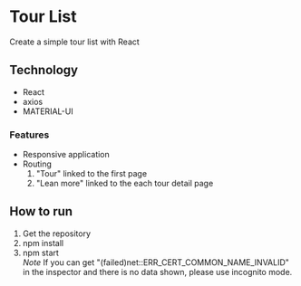# Tour List
Create a simple tour list with React

## Technology 
* React
* axios
* MATERIAL-UI

### Features 
* Responsive application
* Routing 
  1. "Tour" linked to the first page
  2. "Lean more" linked to the each tour detail page
  
## How to run
1. Get the repository
2. npm install
3. npm start <br />
*Note* If you can get "(failed)net::ERR_CERT_COMMON_NAME_INVALID" in the inspector and there is no data shown, please use incognito mode.
